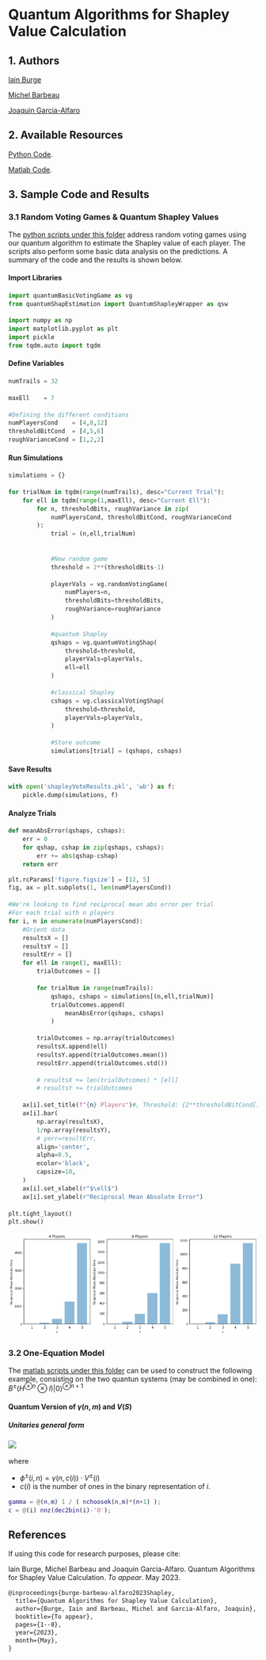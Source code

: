 # Quantum Algorithms for Shapley Value Calculation

## 1. Authors

<a href="https://github.com/iain-burge/iain-burge">Iain Burge</a>

<a href="https://carleton.ca/scs/people/michel-barbeau/">Michel Barbeau</a>

<a href="http://www-public.imtbs-tsp.eu/~garcia_a/web/">Joaquin Garcia-Alfaro</a>

## 2. Available Resources

<a href="https://github.com/iain-burge/QuantumShapleyValueAlgorithm/tree/main/python/">Python Code</a>.

<a href="https://github.com/iain-burge/QuantumShapleyValueAlgorithm/tree/main/matlab/">Matlab Code</a>.

## 3. Sample Code and Results

### 3.1 Random Voting Games & Quantum Shapley Values

The <a href="https://github.com/iain-burge/QuantumShapleyValueAlgorithm/tree/main/python/">python scripts under this folder</a>
address random voting games using our quantum algorithm to estimate the Shapley value of each player. The scripts also perform
some basic data analysis on the predictions. A summary of the code and the results is shown below.

#### Import Libraries

``` python
import quantumBasicVotingGame as vg
from quantumShapEstimation import QuantumShapleyWrapper as qsw

import numpy as np
import matplotlib.pyplot as plt
import pickle
from tqdm.auto import tqdm
```
#### Define Variables

``` python
numTrails = 32

maxEll    = 7

#Defining the different conditions
numPlayersCond    = [4,8,12]
thresholdBitCond  = [4,5,6]
roughVarianceCond = [1,2,2]
```

#### Run Simulations

``` python
simulations = {}

for trialNum in tqdm(range(numTrails), desc="Current Trial"):
    for ell in tqdm(range(1,maxEll), desc="Current Ell"):
        for n, thresholdBits, roughVariance in zip(
            numPlayersCond, thresholdBitCond, roughVarianceCond
        ):
            trial = (n,ell,trialNum)


            #New random game
            threshold = 2**(thresholdBits-1)

            playerVals = vg.randomVotingGame(
                numPlayers=n,
                thresholdBits=thresholdBits,
                roughVariance=roughVariance
            )

            #quantum Shapley
            qshaps = vg.quantumVotingShap(
                threshold=threshold,
                playerVals=playerVals,
                ell=ell
            )

            #classical Shapley
            cshaps = vg.classicalVotingShap(
                threshold=threshold,
                playerVals=playerVals,
            )

            #Store outcome
            simulations[trial] = (qshaps, cshaps)

```

#### Save Results

``` python
with open('shapleyVoteResults.pkl', 'wb') as f:
    pickle.dump(simulations, f)
```
#### Analyze Trials

``` python
def meanAbsError(qshaps, cshaps):
    err = 0
    for qshap, cshap in zip(qshaps, cshaps):
        err += abs(qshap-cshap)
    return err
```
``` python
plt.rcParams['figure.figsize'] = [12, 5]
fig, ax = plt.subplots(1, len(numPlayersCond))

#We're looking to find reciprocal mean abs error per trial
#For each trial with n players
for i, n in enumerate(numPlayersCond):
    #Orient data
    resultsX = []
    resultsY = []
    resultErr = []
    for ell in range(1, maxEll):
        trialOutcomes = []

        for trialNum in range(numTrails):
            qshaps, cshaps = simulations[(n,ell,trialNum)]
            trialOutcomes.append(
                meanAbsError(qshaps, cshaps)
            )

        trialOutcomes = np.array(trialOutcomes)
        resultsX.append(ell)
        resultsY.append(trialOutcomes.mean())
        resultErr.append(trialOutcomes.std())

        # resultsX += len(trialOutcomes) * [ell]
        # resultsY += trialOutcomes

    ax[i].set_title(f"{n} Players")#, Threshold: {2**thresholdBitCond[i]}")
    ax[i].bar(
        np.array(resultsX),
        1/np.array(resultsY),
        # yerr=resultErr,
        align='center',
        alpha=0.5,
        ecolor='black',
        capsize=10,
    )
    ax[i].set_xlabel(r"$\ell$")
    ax[i].set_ylabel(r"Reciprocal Mean Absolute Error")

plt.tight_layout()
plt.show()
```

![](figures/546.png)

### 3.2 One-Equation Model

The <a href="https://github.com/iain-burge/QuantumShapleyValueAlgorithm/tree/main/matlab/">matlab scripts under this folder</a> can
be used to construct the following example, consisting on the two quantun systems (may be combined in one): $B^{\pm} (H^{\otimes n}\otimes I) \vert 0 \rangle^{\otimes n+1}$

#### Quantum Version of $\gamma(n,m)$ and $V(S)$

##### Unitaries general form

<img src="https://github.com/iain-burge/QuantumShapleyValueAlgorithm/blob/main/figures/matlab1.png" width=50%>

where

* $\phi^{\pm}(i,n) = \gamma(n,c(i))  \cdot V^{\pm}(i)$
* $c(i)$ is the number of ones in the binary representation of $i$.

``` matlab
gamma = @(n,m) 1 / ( nchoosek(n,m)*(n+1) );
c = @(i) nnz(dec2bin(i)-'0');
```

## References

If using this code for research purposes, please cite:

Iain Burge, Michel Barbeau and Joaquin Garcia-Alfaro. Quantum Algorithms for Shapley Value Calculation. *To appear*. May 2023.

```
@inproceedings{burge-barbeau-alfaro2023Shapley,
  title={Quantum Algorithms for Shapley Value Calculation},
  author={Burge, Iain and Barbeau, Michel and Garcia-Alfaro, Joaquin},
  booktitle={To appear},
  pages={1--8},
  year={2023},
  month={May},
}
```




